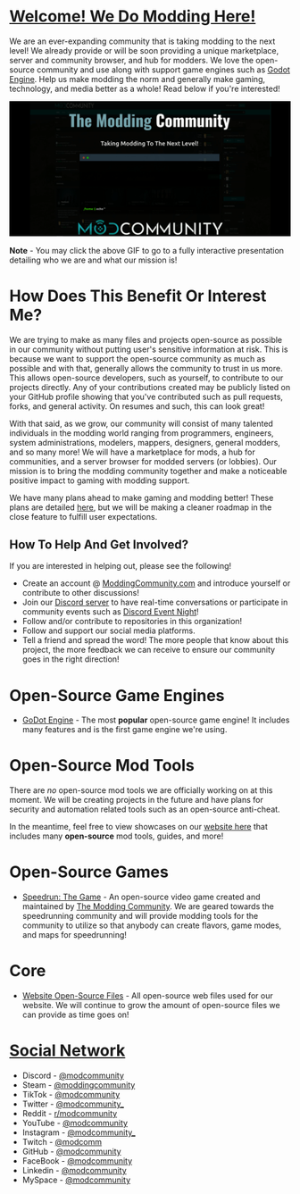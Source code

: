 # [Welcome! We Do Modding Here!](https://moddingcommunity.com)
We are an ever-expanding community that is taking modding to the next level! We already provide or will be soon providing a unique marketplace, server and community browser, and hub for modders. We love the open-source community and use along with support game engines such as [Godot Engine](http://godotengine.org/). Help us make modding the norm and generally make gaming, technology, and media better as a whole! Read below if you're interested!

<a href="https://docs.google.com/presentation/d/e/2PACX-1vSlROYETsWYlJkqM7y9J5qeHRjh6ZY6Liv0RIkxSX6EjQ7X3_kzQFkp3HNHtebks8YAe3e2QV2lBmka/pub" target="_blank"><img src="https://github.com/Deaconn-net/Misc/blob/main/TMC.gif" data-canonical-src="https://github.com/Deaconn-net/Misc/blob/main/TMC.gif" /></a>

**Note** - You may click the above GIF to go to a fully interactive presentation detailing who we are and what our mission is!

# How Does This Benefit Or Interest Me?
We are trying to make as many files and projects open-source as possible in our community without putting user's sensitive information at risk. This is because we want to support the open-source community as much as possible and with that, generally allows the community to trust in us more. This allows open-source developers, such as yourself, to contribute to our projects directly. Any of your contributions created may be publicly listed on your GitHub profile showing that you've contributed such as pull requests, forks, and general activity. On resumes and such, this can look great!

With that said, as we grow, our community will consist of many talented individuals in the modding world ranging from programmers, engineers, system administrations, modelers, mappers, designers, general modders, and so many more! We will have a marketplace for mods, a hub for communities, and a server browser for modded servers (or lobbies). Our mission is to bring the modding community together and make a noticeable positive impact to gaming with modding support.

We have many plans ahead to make gaming and modding better! These plans are detailed [here](https://github.com/modcommunity/Web-Open-Source), but we will be making a cleaner roadmap in the close feature to fulfill user expectations.

## How To Help And Get Involved?
If you are interested in helping out, please see the following!

* Create an account @ [ModdingCommunity.com](https://ModdingCommunity.com) and introduce yourself or contribute to other discussions!
* Join our [Discord server](https://dsc.gg/modcommunity) to have real-time conversations or participate in community events such as [Discord Event Night](https://moddingcommunity.com/forums/calendar/event/1-event-nights-on-discord/)!
* Follow and/or contribute to repositories in this organization!
* Follow and support our social media platforms.
* Tell a friend and spread the word! The more people that know about this project, the more feedback we can receive to ensure our community goes in the right direction!

# Open-Source Game Engines
* [GoDot Engine](http://godotengine.org/) - The most **popular** open-source game engine! It includes many features and is the first game engine we're using.

# Open-Source Mod Tools
There are *no* open-source mod tools we are officially working on at this moment. We will be creating projects in the future and have plans for security and automation related tools such as an open-source anti-cheat. 

In the meantime, feel free to view showcases on our [website here](https://moddingcommunity.com/forums/tags/showcase/) that includes many **open-source** mod tools, guides, and more!

# Open-Source Games
* [Speedrun: The Game](https://github.com/speedruntg/source-code) - An open-source video game created and maintained by [The Modding Community](https://github.com/modcommunity). We are geared towards the speedrunning community and will provide modding tools for the community to utilize so that anybody can create flavors, game modes, and maps for speedrunning!

# Core
* [Website Open-Source Files](https://github.com/modcommunity/Web-Open-Source) - All open-source web files used for our website. We will continue to grow the amount of open-source files we can provide as time goes on!

# [Social Network](https://moddingcommunity.com/forums/topic/3-all-social-media-platforms/#comment-3)
* Discord - [@modcommunity](https://dsc.gg/modcommunity)
* Steam - [@moddingcommunity](https://steamcommunity.com/groups/moddingcommunity)
* TikTok - [@modcommunity](https://tiktok.com/@modcommunity)
* Twitter - [@modcommunity_](https://twitter.com/modcommunity_)
* Reddit - [r/modcommunity](https://reddit.com/r/modcommunity)
* YouTube - [@modcommunity](https://youtube.com/channel/UCR1cNRhEiTtu8-9V-Lt9sHw)
* Instagram - [@modcommunity_](https://instagram.com/modcommunity_)
* Twitch - [@modcomm](https://twitch.tv/modcomm)
* GitHub - [@modcommunity](https://github.com/modcommunity)
* FaceBook - [@modcommunity](https://facebook.com/modcommunity)
* Linkedin - [@modcommunity](https://linkedin.com/company/modcommunity)
* MySpace - [@modcommunity](https://myspace.com/modcommunity)
